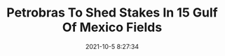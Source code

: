 ---
"title": "Petrobras To Shed Stakes In 15 Gulf Of Mexico Fields"
"date": "2021-10-5 8:27:34"
"feed_name": "RIGZONE"
"feed_website": "http://www.rigzone.com/"
"feed_rss": "http://www.rigzone.com/news/rss/rigzone_latest.aspx"
"link": "https://www.rigzone.com/news/petrobras_to_shed_stakes_in_15_gulf_of_mexico_fields-05-oct-2021-166618-article/?rss=true"
"source": "None"
"file": "_posts/2021-1-1-190cd894b913a994bba29b27a075ebd088165f4e.md"
"accident": "0"
"drilling": "0"
"dead": "0"
"injured": "0"
"arrested": "0"
"place": "unknown place"
"where": "unknown site"
"causes": "unknown"
"place_uri": "unknown place"
---
